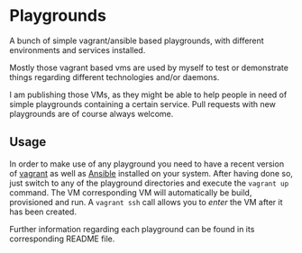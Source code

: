 # Playgrounds

A bunch of simple vagrant/ansible based playgrounds, with different environments and services installed.

Mostly those vagrant based vms are used by myself to test or demonstrate things regarding different technologies and/or daemons.

I am publishing those VMs, as they might be able to help people in need of simple playgrounds containing a certain service. Pull requests with new playgrounds are of course always welcome.

## Usage

In order to make use of any playground you need to have a recent version of [vagrant](http://www.vagrantup.com/) as well as [Ansible](http://www.ansible.com/home) installed on your system. After having done so, just switch to any of the playground directories and execute the `vagrant up` command. The VM corresponding VM will automatically be build, provisioned and run. A `vagrant ssh` call allows you to *enter* the VM after it has been created.

Further information regarding each playground can be found in its corresponding README file.
